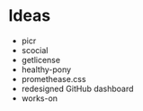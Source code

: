 Ideas
=====

* picr
* scocial
* getlicense
* healthy-pony
* promethease.css
* redesigned GitHub dashboard
* works-on